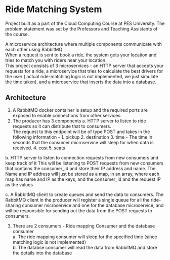 # Ride Matching System 

Project built as a part of the Cloud Computing Course at PES University. The problem statement was set by the Professors and Teaching Assistants of the course.


A microservice architecture where multiple components communicate with each other using RabbitMQ <br>
When a request is sent to book a ride, the system gets your location and tries to match you with riders near your location.<br>
This project consists of 3 microservices - an HTTP server that accepts your requests for a ride, a microservice that tries to calculate the best drivers for the user ( actual ride-matching logic is not implemented, we just simulate the time taken), and a microservice that inserts the data into a database. 

## Architecture

1. A RabbitMQ docker container is setup and the required ports are exposed to enable connections from other services. <br>
2. The producer has 3 components
  a.  HTTP server to listen to ride requests so it can distribute that to consumers. <br> 
  The request to this endpoint will be of type POST and takes in the following information - 
			1. pickup
			2. destination
			3. time - The time in seconds that the consumer microservice will sleep for when data is received.
			4. cost
			5. seats
		
  b. HTTP server to listen to connection requests from new consumers and keep track of it
  This will be listening to POST requests from new consumers that contains the consumer_id and store their IP address and name. The Name and IP address will just be stored as a map, in an array, where each map has name and IP as the keys, and the consumer_id and the request IP as the values
  
  c. A RabbitMQ client to create queues and send the data to consumers. The RabbitMQ client in the producer will register a single queue for all the ride-sharing consumer microservice and one for the database microservice, and will be responsible for sending out the data from the POST requests to consumers.
  
3. There are 2 consumers - Ride mapping Consumer and the database consumer <br>
  a. The ride mapping consumer will sleep for the specified time (since matching logic is not implemented) <br>
  b. The databse consumer will read the data from RabbitMQ and store the details into the database
  

